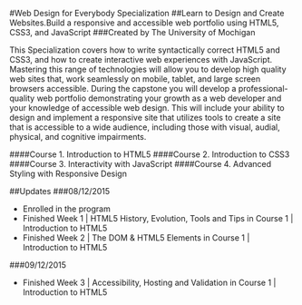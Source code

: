 #Web Design for Everybody Specialization
##Learn to Design and Create Websites.Build a responsive and accessible web portfolio using HTML5, CSS3, and JavaScript
###Created by The University of Mochigan

This Specialization covers how to write syntactically correct HTML5 and CSS3, and how to create interactive web experiences with JavaScript. Mastering this range of technologies will allow you to develop high quality web sites that, work seamlessly on mobile, tablet, and large screen browsers accessible. During the capstone you will develop a professional-quality web portfolio demonstrating your growth as a web developer and your knowledge of accessible web design. This will include your ability to design and implement a responsive site that utilizes tools to create a site that is accessible to a wide audience, including those with visual, audial, physical, and cognitive impairments.

####Course 1. Introduction to HTML5
####Course 2. Introduction to CSS3
####Course 3. Interactivity with JavaScript
####Course 4. Advanced Styling with Responsive Design

##Updates
###08/12/2015
- Enrolled in the program
- Finished Week 1 | HTML5 History, Evolution, Tools and Tips in Course 1 | Introduction to HTML5
- Finished Week 2 | The DOM & HTML5 Elements in Course 1 | Introduction to HTML5

###09/12/2015
- Finished Week 3 | Accessibility, Hosting and Validation in Course 1 | Introduction to HTML5